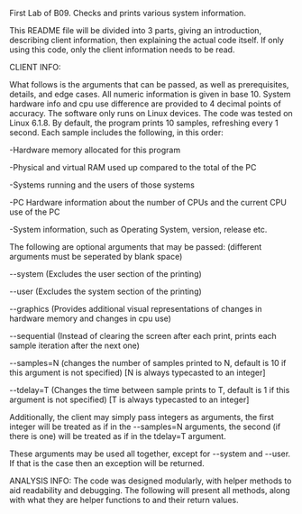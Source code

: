 First Lab of B09. Checks and prints various system information.

This README file will be divided into 3 parts, giving an introduction, describing client information, then explaining the actual code itself.
If only using this code, only the client information needs to be read.

CLIENT INFO:

What follows is the arguments that can be passed, as well as prerequisites, details, and edge cases.
All numeric information is given in base 10.
System hardware info and cpu use difference are provided to 4 decimal points of accuracy.
The software only runs on Linux devices. The code was tested on Linux 6.1.8.
By default, the program prints 10 samples, refreshing every 1 second. Each sample includes the following, in this order:

-Hardware memory allocated for this program

-Physical and virtual RAM used up compared to the total of the PC

-Systems running and the users of those systems

-PC Hardware information about the number of CPUs and the current CPU use of the PC

-System information, such as Operating System, version, release etc.


The following are optional arguments that may be passed: (different arguments must be seperated by blank space)

--system (Excludes the user section of the printing)

--user (Excludes the system section of the printing)

--graphics (Provides additional visual representations of changes in hardware memory and changes in cpu use)

--sequential (Instead of clearing the screen after each print, prints each sample iteration after the next one)

--samples=N (changes the number of samples printed to N, default is 10 if this argument is not specified) [N is always typecasted to an integer]

--tdelay=T (Changes the time between sample prints to T, default is 1 if this argument is not specified) [T is always typecasted to an integer]

Additionally, the client may simply pass integers as arguments, the first integer will be treated as if in the --samples=N arguments, the second
(if there is one) will be treated as if in the tdelay=T argument.

These arguments may be used all together, except for --system and --user. If that is the case then an exception will be returned.

ANALYSIS INFO:
The code was designed modularly, with helper methods to aid readability and debugging.
The following will present all methods, along with what they are helper functions to and their return values.
